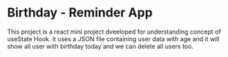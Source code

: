 # Birthday - Reminder App

This project is a react mini project dveeloped for understanding concept of useState Hook.
it uses a JSON file containing user data with age and it will show all user with birthday today and we can delete all users too.
